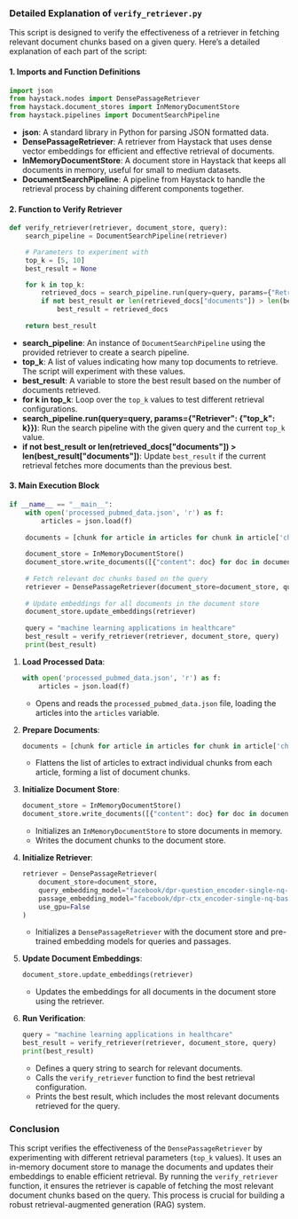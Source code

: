 ### Detailed Explanation of `verify_retriever.py`

This script is designed to verify the effectiveness of a retriever in fetching relevant document chunks based on a given query. Here’s a detailed explanation of each part of the script:

#### 1. **Imports and Function Definitions**

```python
import json
from haystack.nodes import DensePassageRetriever
from haystack.document_stores import InMemoryDocumentStore
from haystack.pipelines import DocumentSearchPipeline
```
- **json**: A standard library in Python for parsing JSON formatted data.
- **DensePassageRetriever**: A retriever from Haystack that uses dense vector embeddings for efficient and effective retrieval of documents.
- **InMemoryDocumentStore**: A document store in Haystack that keeps all documents in memory, useful for small to medium datasets.
- **DocumentSearchPipeline**: A pipeline from Haystack to handle the retrieval process by chaining different components together.

#### 2. **Function to Verify Retriever**

```python
def verify_retriever(retriever, document_store, query):
    search_pipeline = DocumentSearchPipeline(retriever)

    # Parameters to experiment with
    top_k = [5, 10]
    best_result = None

    for k in top_k:
        retrieved_docs = search_pipeline.run(query=query, params={"Retriever": {"top_k": k}})
        if not best_result or len(retrieved_docs["documents"]) > len(best_result["documents"]):
            best_result = retrieved_docs
    
    return best_result
```

- **search_pipeline**: An instance of `DocumentSearchPipeline` using the provided retriever to create a search pipeline.
- **top_k**: A list of values indicating how many top documents to retrieve. The script will experiment with these values.
- **best_result**: A variable to store the best result based on the number of documents retrieved.
- **for k in top_k**: Loop over the `top_k` values to test different retrieval configurations.
- **search_pipeline.run(query=query, params={"Retriever": {"top_k": k}})**: Run the search pipeline with the given query and the current `top_k` value.
- **if not best_result or len(retrieved_docs["documents"]) > len(best_result["documents"])**: Update `best_result` if the current retrieval fetches more documents than the previous best.

#### 3. **Main Execution Block**

```python
if __name__ == "__main__":
    with open('processed_pubmed_data.json', 'r') as f:
        articles = json.load(f)
    
    documents = [chunk for article in articles for chunk in article['chunks']]
    
    document_store = InMemoryDocumentStore()
    document_store.write_documents([{"content": doc} for doc in documents])
    
    # Fetch relevant doc chunks based on the query
    retriever = DensePassageRetriever(document_store=document_store, query_embedding_model="facebook/dpr-question_encoder-single-nq-base", passage_embedding_model="facebook/dpr-ctx_encoder-single-nq-base", use_gpu=False)
    
    # Update embeddings for all documents in the document store
    document_store.update_embeddings(retriever)
    
    query = "machine learning applications in healthcare"
    best_result = verify_retriever(retriever, document_store, query)
    print(best_result)
```

1. **Load Processed Data**:
   ```python
   with open('processed_pubmed_data.json', 'r') as f:
       articles = json.load(f)
   ```
   - Opens and reads the `processed_pubmed_data.json` file, loading the articles into the `articles` variable.

2. **Prepare Documents**:
   ```python
   documents = [chunk for article in articles for chunk in article['chunks']]
   ```
   - Flattens the list of articles to extract individual chunks from each article, forming a list of document chunks.

3. **Initialize Document Store**:
   ```python
   document_store = InMemoryDocumentStore()
   document_store.write_documents([{"content": doc} for doc in documents])
   ```
   - Initializes an `InMemoryDocumentStore` to store documents in memory.
   - Writes the document chunks to the document store.

4. **Initialize Retriever**:
   ```python
   retriever = DensePassageRetriever(
       document_store=document_store,
       query_embedding_model="facebook/dpr-question_encoder-single-nq-base",
       passage_embedding_model="facebook/dpr-ctx_encoder-single-nq-base",
       use_gpu=False
   )
   ```
   - Initializes a `DensePassageRetriever` with the document store and pre-trained embedding models for queries and passages.

5. **Update Document Embeddings**:
   ```python
   document_store.update_embeddings(retriever)
   ```
   - Updates the embeddings for all documents in the document store using the retriever.

6. **Run Verification**:
   ```python
   query = "machine learning applications in healthcare"
   best_result = verify_retriever(retriever, document_store, query)
   print(best_result)
   ```
   - Defines a query string to search for relevant documents.
   - Calls the `verify_retriever` function to find the best retrieval configuration.
   - Prints the best result, which includes the most relevant documents retrieved for the query.

### Conclusion

This script verifies the effectiveness of the `DensePassageRetriever` by experimenting with different retrieval parameters (`top_k` values). It uses an in-memory document store to manage the documents and updates their embeddings to enable efficient retrieval. By running the `verify_retriever` function, it ensures the retriever is capable of fetching the most relevant document chunks based on the query. This process is crucial for building a robust retrieval-augmented generation (RAG) system.